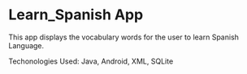 # Learn_Spanish App
This app displays the vocabulary words for the user to learn Spanish Language.

Techonologies Used: Java, Android, XML, SQLite
